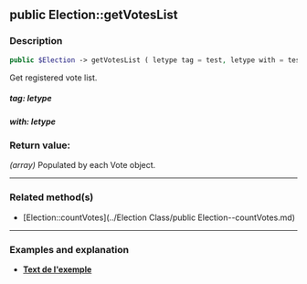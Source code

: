 ## public Election::getVotesList

### Description    

```php
public $Election -> getVotesList ( letype tag = test, letype with = test )
```

Get registered vote list.    


##### **tag:** *letype*   
    



##### **with:** *letype*   
    



### Return value:   

*(array)* Populated by each Vote object.


---------------------------------------

### Related method(s)      

* [Election::countVotes](../Election Class/public Election--countVotes.md)    

---------------------------------------

### Examples and explanation

* **[Text de l'exemple](link)**    
